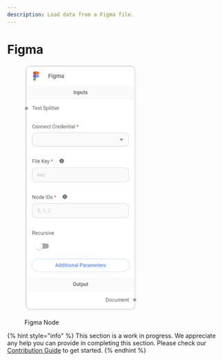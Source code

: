 ```yaml
---
description: Load data from a Figma file.
---
```


# Figma

<figure><img src="../../../.gitbook/assets/image--8---1---1---1---1---1---1---1-.png" alt="" width="264"><figcaption><p>Figma Node</p></figcaption></figure>

{% hint style="info" %}
This section is a work in progress. We appreciate any help you can provide in completing this section. Please check our [Contribution Guide](../../../contributing/) to get started.
{% endhint %}
